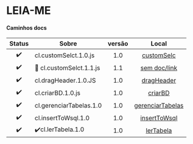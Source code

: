 # LEIA-ME



#### Caminhos docs
Status | Sobre   | versão | Local  |
:---:  | ------- | :---:  | :----:
✔️ | cl.customSelct.1.0.js | 1.0| [customSelc](https://github.com/H7-Dev/D-004-CRUD-WebSQL/blob/master/ASSETS/JS/TEST/DOCS/%E2%9C%94%EF%B8%8Fcl.customSelct.1.0.md)
✔️ | 💠 cl.customSelct.1.1.js | 1.1| [sem doc/link](#)
✔️ | cl.dragHeader.1.0.JS | 1.0| [dragHeader](https://github.com/H7-Dev/D-004-CRUD-WebSQL/blob/master/ASSETS/JS/TEST/DOCS/%E2%9C%94%EF%B8%8Fcl.dragHeader.1.0.md)
✔️ | cl.criarBD.1.0.js | 1.0| [criarBD](https://github.com/H7-Dev/D-004-CRUD-WebSQL/blob/master/SQL/TESTS/SQL/DOCS/%E2%9C%94%EF%B8%8Fcl.criarBD.1.0.md)
✔️ | cl.gerenciarTabelas.1.0 | 1.0| [gerenciarTabelas](https://github.com/H7-Dev/D-004-CRUD-WebSQL/blob/master/SQL/TESTS/SQL/DOCS/doc.%E2%9C%94%EF%B8%8Fcl.gerenciarTabelas.1.0.md)
✔️ | cl.insertToWsql.1.0 | 1.0| [insertToWsql](https://github.com/H7-Dev/D-004-CRUD-WebSQL/blob/master/SQL/TESTS/SQL/DOCS/doc.%E2%9C%94%EF%B8%8Fcl.insertToWsql.1.0.js.md)
✔️ | ✔️cl.lerTabela.1.0 | 1.0| [lerTabela]()
